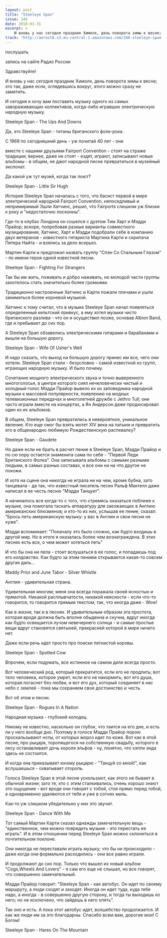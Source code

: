 ```yaml
---
layout: post
title: "Steeleye Span"
issue: 246
date: 2010-01-31
excerpt: >
    И вновь у нас сегодня праздник Химолк, день поворота зимы к весне; это так, даже если, оглядевшись вокруг, этого можно сразу не заметить.
track: "http://aerost8.s3.eu-central-1.amazonaws.com/246-steeleye-span.mp3"
---
```


послушать

запись на сайте Радио России

Здравствуйте!

И вновь у нас сегодня праздник Химолк, день поворота зимы к весне; это так, даже если, оглядевшись вокруг, этого можно сразу не заметить.

И сегодня я хочу вам поставить музыку одного из самых завораживающих коллективов, когда-либо игравших электрическую народную музыку.

Steeleye Span - The Ups And Downs

Да, это Steeleye Span - титаны британского фолк-рока.

C 1969 по сегодняшний день - уж почитай 40 лет - они

вместе с нашими друзьями Fairport Convention - стоят на страже традиции; вернее, даже не стоят - ездят, играют, записывают новые альбомы - в общем, не дают народной песне превратиться в музейный экспонат.

Да какой уж тут музей, когда так поют?

Steeleye Span - Little Sir Hugh

История Steeleye Span началась с того, что басист первой в мире электрической народной Fairport Convention, непоседливый и непримиримый Эшли Хатчинс, решил, что Fairports слишком уж близки к року и "недостаточно посконны".

Где-то в клубах Лондона он сошелся с дуэтом Тим Харт и Мэдди Прайор; вскоре, попробовав разные варианты совместного музицирования, Хатчинс, Харт и Мэдди подобрали себе в компанию двух ветеранов - известного гитариста Мартина Карти и скрипача Питера Найта - и взялись за дело всерьез.

Мартин Карти и предложил назвать группу "Спэн Со Стальным Глазом" - по имени героя одной известной песни.

Steeleye Span - Fighting For Strangers

Так бы им жить, поживать и добро наживать, но молодой части группы захотелось стать значительно более громкими.

Традиционно настроенные Хатчинс и Карти пожали плечами и ушли заниматься более корневой музыкой.

Хатчинс к тому считал, что в музыке Steeleye Span начал появляться определенный кельтский привкус, а ему хотел музыки чисто британского разлива - что он и осуществил позже, основав Albion Band, где и пребывает до сих пор.

А Steeleye Span обзавелись электрическими гитарами и барабанами и вышли на большую дорогу.

Steeleye Span - Wife Of Usher's Well

И надо сказать, что выход на большую дорогу принес им все, чего они хотели. Steeleye Span стали - безусловно - самой известной из групп, играющих народную музыку. И было почему.

Сочетание мощного электрического звука и точно выверенного многоголосья, в центре которого сиял нечеловечески чистый и холодный голос Мэдди Прайор вывело их из заповедника народной музыки к массовой популярности, появлению на модных телевизионных передачах и многолетней дружбе с Jethro Tull; они часто играли вместе на концертах, а Ян Андерсон даже продюсировал один из их альбомов.

В общем, Steeleye Span превратились в невероятное, уникальное явление. Кто еще смог бы взять мотет XIV века на латыни и превратить его в общенародно любимую Рождественскую распевалку?

Steeleye Span - Gaudete

Но даже если не брать в расчет пение в Steeleye Span, Мэдди Прайор и по сю пору остается знаменита сама по себе - "Первой Леди Британского Фолка". Она записывала альбомы с самыми разными людьми, в самых разных составах, и все они ни на что другое не похожи.

И хотя на сцене она никогда не играла ни на чем, кроме бубна, зато танцевала - да так, что известный писатель песен Ральф Мактелл даже написал в ее честь песню "Мэдди Танцует".

А начиналось все когда-то с того, что стремясь оказаться поближе к музыке, она помогала таскать аппаратуру для заезжающих в Англию американских блюзменов; и кто-то из них, услышав ее пение, сказал: "Брось петь американскую музыку: у вас в Англии и свои песни не хуже".

Мэдди вспоминает: "Поначалу это было сложно, как будто входишь в другой мир. Но в итоге я оказалась более чем вознаграждена. В этих песнях есть все, о чем может хотеться петь"

И что бы она ни пела - стоит вслушаться в ее голос, и попадаешь под его колдовство. Как будто за этим пением открывается какая-то совсем другая даль...

Maddy Prior and June Tabor - Silver Whistle

Англия - удивительная страна.

Удивительная многим; меня она всегда поражала своей ясностью и прямотой. Никакой расплывчатости, никакой неясности - если что-то говорится, то говорится прямым текстом; так, что иногда даже - Wow!

Как в жизни, так и в песнях. И удивительным образом эта простота, которая вроде должна быть вполне обыденна и скучна, вдруг иногда как будто освещается лучом невечернего солнца - и самые простые вещи вдруг становятся святыней, прекрасней которой в мире ничего нет.

Даже если речь идет просто про поиски пятнистой коровы.

Steeleye Span - Spotted Cow

Впрочем, если подумать, все истинное на самом деле всегда просто.

Вот человеческий род, который прекратится, если его не продлить; вот тело человека, которое умрет, если его не накормить; вот его душа, которая погаснет без любви, и вот его дух, который соединяет в нас небо с землей - пока мы сохраняем свое достоинство и честь.

Вот об этом и песни.

Steeleye Span - Rogues In A Nation

Народная музыка - глубокий колодец.

Никому не известно, насколько он глубок, что таится на его дне, и есть ли у него вообще дно. Поэтому в голосе Мэдди Прайор порою проскальзывают ноты, от которых мороз идет по коже. Вот как в этой песне, про рыцаря, торопящегося на собственную свадьбу, которого в лесу останавливает дочь короля эльфов - ну, понятно, что хэппи энда здесь не состоится.

И когда она приказывает юному рыцарю - "Танцуй со мной!", как вслушаешься - охватывает оторопь.

Голоса Steeleye Span в этой песне ускользают, как этого не бывает в обычной жизни; зато те, кто с этим сталкивались, очень хорошо знают это ощущение - вот вроде они говорят с тобой, стоя прямо перед тобой, а одновременно удаляются от тебя и уже в сотнях миль.

Как-то уж слишком убедительно у них это звучит.

Steeleye Span - Dance With Me

Тот самый Мартин Карти сказал однажды замечательную вещь - "единственное, чем можно повредить музыке - это перестать ее играть". И в этом отношении перед Steeleye Span можно склониться в почтительном поклоне.

Они никогда не переставали играть музыку; что бы ни происходило - даже когда они формально расходились - они все равно играли.

И продолжают до сих пор. Только что вышел их новый альбом "Cogs,Wheels And Lovers" - я сам его еще не слышал, но все говорят, что совершенно замечательный.

Мэдди Прайор говорит: "Steeleye Span - как автобус. Он идет по своему маршруту, а люди сходят и заходят. Иногда он идет туда, куда тебе надо, а иногда - в совершенно другую сторону, и тогда ты выходишь из него; но не исключено, что зайдешь в него опять".

Так оно и есть. А пока этот автобус идет, волшебство продолжается. И как же люди им за это благодарны. Спасибо всем вам, дорогие мои! С Богом!

Steeleye Span - Hares On The Mountain
